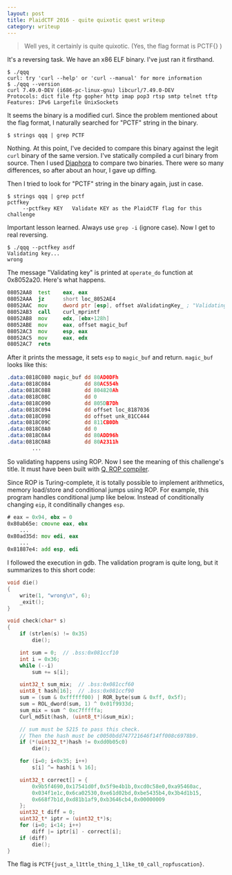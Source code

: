 ```yaml
---
layout: post
title: PlaidCTF 2016 - quite quixotic quest writeup
category: writeup
---
```


> Well yes, it certainly is quite quixotic. (Yes, the flag format is PCTF{} )

It's a reversing task. We have an x86 ELF binary. I've just ran it firsthand.

```
$ ./qqq
curl: try 'curl --help' or 'curl --manual' for more information
$ ./qqq --version
curl 7.49.0-DEV (i686-pc-linux-gnu) libcurl/7.49.0-DEV
Protocols: dict file ftp gopher http imap pop3 rtsp smtp telnet tftp
Features: IPv6 Largefile UnixSockets
```

It seems the binary is a modified curl. Since the problem mentioned about the flag format, I naturally searched for "PCTF" string in the binary.

<!--more-->

```
$ strings qqq | grep PCTF
```

Nothing. At this point, I've decided to compare this binary against the legit `curl` binary of the same version. I've statically compiled a curl binary from source. Then I used [Diaphora](http://joxeankoret.com/blog/2015/03/13/diaphora-a-program-diffing-plugin-for-ida-pro/) to compare two binaries. There were so many differences, so after about an hour, I gave up diffing.

Then I tried to look for "PCTF" string in the binary again, just in case.

```
$ strings qqq | grep pctf
pctfkey
     --pctfkey KEY   Validate KEY as the PlaidCTF flag for this challenge
```

Important lesson learned. Always use `grep -i` (ignore case). Now I get to real reversing.

```
$ ./qqq --pctfkey asdf
Validating key...
wrong
```

The message "Validating key" is printed at `operate_do` function at 0x8052a20. Here's what happens.

```asm
08052AA8  test    eax, eax
08052AAA  jz      short loc_8052AE4
08052AAC  mov     dword ptr [esp], offset aValidatingKey_ ; "Validating key...\n"
08052AB3  call    curl_mprintf
08052AB8  mov     edx, [ebx+128h]
08052ABE  mov     eax, offset magic_buf
08052AC3  mov     esp, eax
08052AC5  mov     eax, edx
08052AC7  retn
```

After it prints the message, it sets `esp` to `magic_buf` and return. `magic_buf` looks like this:

```asm
.data:0818C080 magic_buf dd 80AD0DFh
.data:0818C084           dd 80AC554h
.data:0818C088           dd 804820Ah
.data:0818C08C           dd 0
.data:0818C090           dd 805DB7Dh
.data:0818C094           dd offset loc_8187036
.data:0818C098           dd offset unk_81CC444
.data:0818C09C           dd 811CB0Dh
.data:0818C0A0           dd 0
.data:0818C0A4           dd 80ADD96h
.data:0818C0A8           dd 80A2311h
		...
```

So validating happens using ROP. Now I see the meaning of this challenge's title. It must have been built with [Q, ROP compiler](https://users.ece.cmu.edu/~ejschwar/papers/usenix11.pdf).

Since ROP is Turing-complete, it is totally possible to implement arithmetics, memory load/store and conditional jumps using ROP. For example, this program handles conditional jump like below. Instead of conditionally changing `eip`, it conditinally changes `esp`.

```asm
# eax = 0x94, ebx = 0
0x80ab65e: cmovne eax, ebx
	...
0x80ad35d: mov edi, eax
	...
0x81887e4: add esp, edi
```

I followed the execution in gdb. The validation program is quite long, but it summarizes to this short code:

```c
void die()
{
    write(1, "wrong\n", 6);
    _exit();
}

void check(char* s)
{
    if (strlen(s) != 0x35)
        die();

    int sum = 0;  // .bss:0x081ccf10
    int i = 0x36;
    while (--i)
        sum += s[i];

    uint32_t sum_mix;  // .bss:0x081ccf60
    uint8_t hash[16];  // .bss:0x081ccf90
    sum = (sum & 0xffffff00) | ROR_byte(sum & 0xff, 0x5f);
    sum = ROL_dword(sum, 1) ^ 0x01f9933d;
    sum_mix = sum ^ 0xc7fffffa;
    Curl_md5it(hash, (uint8_t*)&sum_mix);

    // sum must be 5215 to pass this check.
    // Then the hash must be c0050bdd747721646f14ff008c6978b9.
    if (*(uint32_t*)hash != 0xdd0b05c0)
        die();

    for (i=0; i<0x35; i++)
        s[i] ^= hash[i % 16];

    uint32_t correct[] = {
        0x9b5f4690,0x17541d0f,0x5f9e4b1b,0xcd0c58e0,0xa95460ac,
        0x034f1e1c,0x6ca02530,0xe61d02bd,0xbe5435b4,0x3b4d1b15,
        0x668f7b1d,0xd81b1af9,0xb3646cb4,0x00000009
    };
    uint32_t diff = 0;
    uint32_t* iptr = (uint32_t*)s;
    for (i=0; i<14; i++)
        diff |= iptr[i] - correct[i];
    if (diff)
        die();
}
```

The flag is `PCTF{just_a_l1ttle_thing_1_l1ke_t0_call_ropfuscation}`.

